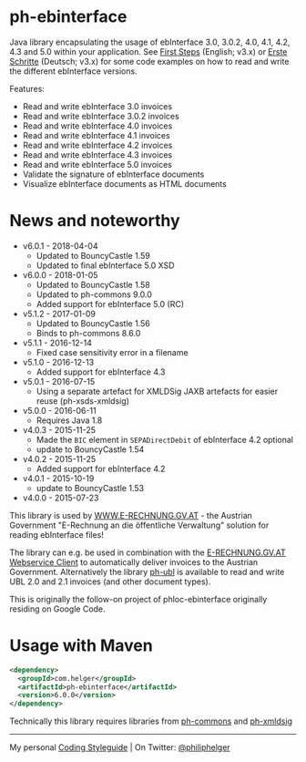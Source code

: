 # ph-ebinterface

Java library encapsulating the usage of ebInterface 3.0, 3.0.2, 4.0, 4.1, 4.2, 4.3 and 5.0 within your application. 
See [First Steps](https://github.com/phax/ph-ebinterface/wiki/FirstSteps) (English; v3.x) or 
[Erste Schritte](https://github.com/phax/ph-ebinterface/wiki/ErsteSchritte) (Deutsch; v3.x) for some code examples on how to read and write the different ebInterface versions.

Features:

* Read and write ebInterface 3.0 invoices
* Read and write ebInterface 3.0.2 invoices
* Read and write ebInterface 4.0 invoices
* Read and write ebInterface 4.1 invoices
* Read and write ebInterface 4.2 invoices
* Read and write ebInterface 4.3 invoices
* Read and write ebInterface 5.0 invoices
* Validate the signature of ebInterface documents
* Visualize ebInterface documents as HTML documents
  
# News and noteworthy

* v6.0.1 - 2018-04-04
  * Updated to BouncyCastle 1.59
  * Updated to final ebInterface 5.0 XSD
* v6.0.0 - 2018-01-05
  * Updated to BouncyCastle 1.58
  * Updated to ph-commons 9.0.0
  * Added support for ebInterface 5.0 (RC)
* v5.1.2 - 2017-01-09
  * Updated to BouncyCastle 1.56
  * Binds to ph-commons 8.6.0
* v5.1.1 - 2016-12-14
  * Fixed case sensitivity error in a filename
* v5.1.0 - 2016-12-13
  * Added support for ebInterface 4.3
* v5.0.1 - 2016-07-15
  * Using a separate artefact for XMLDSig JAXB artefacts for easier reuse (ph-xsds-xmldsig)
* v5.0.0 - 2016-06-11
  * Requires Java 1.8
* v4.0.3 - 2015-11-25
  * Made the `BIC` element in `SEPADirectDebit` of ebInterface 4.2 optional
  * update to BouncyCastle 1.54
* v4.0.2 - 2015-11-25
  * Added support for ebInterface 4.2
* v4.0.1 - 2015-10-19
  * update to BouncyCastle 1.53
* v4.0.0 - 2015-07-23   

This library is used by [WWW.E-RECHNUNG.GV.AT](http://www.e-rechnung.gv.at) - the Austrian Government "E-Rechnung an die öffentliche Verwaltung" solution for reading ebInterface files!

The library can e.g. be used in combination with the [E-RECHNUNG.GV.AT Webservice Client](https://github.com/phax/erechnung.gv.at-webservice-client) to automatically deliver invoices to the Austrian Government. Alternatively the library [ph-ubl](https://github.com/phax/ph-ubl) is available to read and write UBL 2.0 and 2.1 invoices (and other document types).

This is originally the follow-on project of phloc-ebinterface originally residing on Google Code. 

# Usage with Maven

```xml
<dependency>
  <groupId>com.helger</groupId>
  <artifactId>ph-ebinterface</artifactId>
  <version>6.0.0</version>
</dependency>
```

Technically this library requires libraries from [ph-commons](https://github.com/phax/ph-commons) and [ph-xmldsig](https://github.com/phax/ph-xmldsig)

---

My personal [Coding Styleguide](https://github.com/phax/meta/blob/master/CodingStyleguide.md) |
On Twitter: <a href="https://twitter.com/philiphelger">@philiphelger</a>
